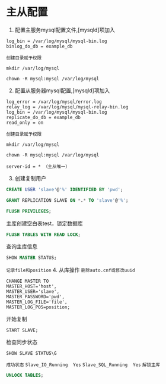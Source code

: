 # 主从配置
1. 配置主服务mysql配置文件,[mysqld]项加入
```
log_bin = /var/log/mysql/mysql-bin.log
binlog_do_db = example_db
```
`创建目录赋予权限`
```
mkdir /var/log/mysql
```
```
chown -R mysql:mysql /var/log/mysql
```
2. 配置从服务器mysql配置,[mysqld]项加入
```
log_error = /var/log/mysql/error.log
relay_log = /var/log/mysql/mysql-relay-bin.log
log_bin = /var/log/mysql/mysql-bin.log
replicate_do_db = example_db
read_only = on
```
`创建目录赋予权限`
```
mkdir /var/log/mysql
```
```
chown -R mysql:mysql /var/log/mysql
```
`server-id = * （主从唯一）`

3. 创建复制用户
```sql
CREATE USER 'slave'@'%' IDENTIFIED BY 'pwd';
```
```sql
GRANT REPLICATION SLAVE ON *.* TO 'slave'@'%';
```
```sql
FLUSH PRIVILEGES;
```

主库创建空白表test，锁定数据库
```sql
FLUSH TABLES WITH READ LOCK;
```
查询主库信息
```sql
SHOW MASTER STATUS;
```
`记录file和position`
4. 从库操作
`删除auto.cnf或修改uuid`
```
CHANGE MASTER TO
MASTER_HOST='host',
MASTER_USER='slave',
MASTER_PASSWORD='pwd',
MASTER_LOG_FILE='file',
MASTER_LOG_POS=position;
```
开始复制
```
START SLAVE;
```
检查同步状态
```
SHOW SLAVE STATUS\G
```
`成功状态`
`Slave_IO_Running  Yes`
`Slave_SQL_Running  Yes`
`解锁主库`
```sql
UNLOCK TABLES;
```













